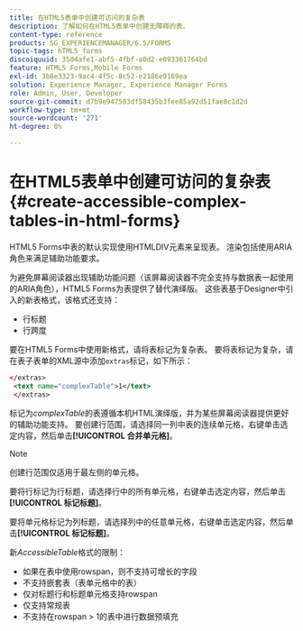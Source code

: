 ```yaml
---
title: 在HTML5表单中创建可访问的复杂表
description: 了解如何在HTML5表单中创建无障碍的表。
content-type: reference
products: SG_EXPERIENCEMANAGER/6.5/FORMS
topic-tags: hTML5_forms
discoiquuid: 3504afe1-abf5-4fbf-a0d2-e093361764bd
feature: HTML5 Forms,Mobile Forms
exl-id: 3b8e3323-9ac4-4f5c-8c52-e2186e9169ea
solution: Experience Manager, Experience Manager Forms
role: Admin, User, Developer
source-git-commit: d7b9e947503df58435b3fee85a92d51fae8c1d2d
workflow-type: tm+mt
source-wordcount: '271'
ht-degree: 0%

---
```


# 在HTML5表单中创建可访问的复杂表 {#create-accessible-complex-tables-in-html-forms}

HTML5 Forms中表的默认实现使用HTMLDIV元素来呈现表。 渲染包括使用ARIA角色来满足辅助功能要求。

为避免屏幕阅读器出现辅助功能问题（该屏幕阅读器不完全支持与数据表一起使用的ARIA角色），HTML5 Forms为表提供了替代演绎版。 这些表基于Designer中引入的新表格式，该格式还支持：

* 行标题
* 行跨度

要在HTML5 Forms中使用新格式，请将表标记为复杂表。 要将表标记为复杂，请在表子表单的XML源中添加`extras`标记，如下所示：

```xml
</extras>
 <text name="complexTable">1</text>
 </extras>
```

标记为&#x200B;*complexTable*&#x200B;的表遵循本机HTML演绎版，并为某些屏幕阅读器提供更好的辅助功能支持。  要创建行范围，请选择同一列中表的连续单元格，右键单击选定内容，然后单击&#x200B;**[!UICONTROL 合并单元格]**。

>[!NOTE]
>
>创建行范围仅适用于最左侧的单元格。

要将行标记为行标题，请选择行中的所有单元格，右键单击选定内容，然后单击&#x200B;**[!UICONTROL 标记标题]**。

要将单元格标记为列标题，请选择列中的任意单元格，右键单击选定内容，然后单击&#x200B;**[!UICONTROL 标记标题]**。

新&#x200B;*AccessibleTable*&#x200B;格式的限制：

* 如果在表中使用rowspan，则不支持可增长的字段
* 不支持嵌套表（表单元格中的表）
* 仅对标题行和标题单元格支持rowspan
* 仅支持常规表
* 不支持在rowspan > 1的表中进行数据预填充
